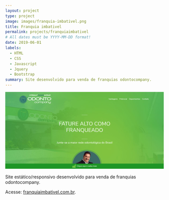 ```yaml
---
layout: project
type: project
image: images/franquia-imbativel.png
title: Franquia imbativel
permalink: projects/franquiaimbativel
# All dates must be YYYY-MM-DD format!
date: 2019-06-01
labels:
  - HTML
  - CSS
  - Javascript
  - Jquery
  - Bootstrap 
summary: Site desenvolvido para venda de franquias odontocompany.
---
```


<img class="ui medium right floated rounded image" src="../images/franquia-imbativel.png">

Site estático/responsivo desenvolvido para venda de franquias odontocompany. 

Acesse: <a target="_blank" href="https://franquiaimbativel.com.br/">franquiaimbativel.com.br</a>.

